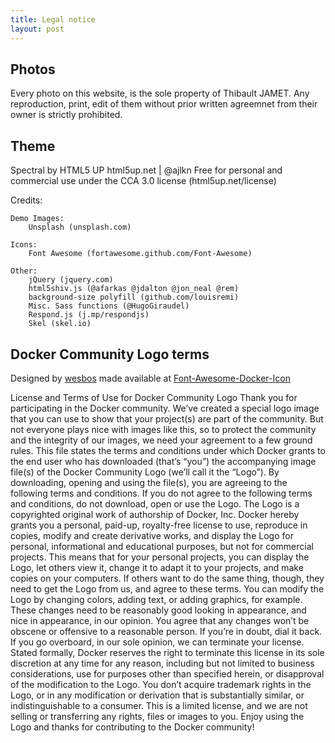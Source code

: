 ```yaml
---
title: Legal notice
layout: post
---
```


## Photos

Every photo on this website, is the sole property of Thibault JAMET.
Any reproduction, print, edit of them without prior written agreemnet
from their owner is strictly prohibited.

## Theme

Spectral by HTML5 UP
html5up.net | @ajlkn
Free for personal and commercial use under the CCA 3.0 license (html5up.net/license)

Credits:

	Demo Images:
		Unsplash (unsplash.com)

	Icons:
		Font Awesome (fortawesome.github.com/Font-Awesome)

	Other:
		jQuery (jquery.com)
		html5shiv.js (@afarkas @jdalton @jon_neal @rem)
		background-size polyfill (github.com/louisremi)
		Misc. Sass functions (@HugoGiraudel)
		Respond.js (j.mp/respondjs)
		Skel (skel.io)


## Docker Community Logo terms

Designed by [wesbos](https://github.com/wesbos) made available at
[Font-Awesome-Docker-Icon](https://github.com/wesbos/Font-Awesome-Docker-Icon)

License and Terms of Use for Docker Community Logo
Thank you for participating in the Docker community. We’ve created
a special logo image that you can use to show that your project(s)
are part of the community. But not everyone plays nice with images
like this, so to protect the community and the integrity of our
images, we need your agreement to a few ground rules.
This file states the terms and conditions under which Docker grants
to the end user who has downloaded (that’s “you”) the accompanying
image file(s) of the Docker Community Logo (we’ll call it the
“Logo”). By downloading, opening and using the file(s), you are
agreeing to the following terms and conditions. If you do not agree
to the following terms and conditions, do not download, open or use
the Logo.
The Logo is a copyrighted original work of authorship of Docker,
Inc. Docker hereby grants you a personal, paid-up, royalty-free
license to use, reproduce in copies, modify and create derivative
works, and display the Logo for personal, informational and
educational purposes, but not for commercial projects. This means
that for your personal projects, you can display the Logo, let
others view it, change it to adapt it to your projects, and make
copies on your computers. If others want to do the same thing,
though, they need to get the Logo from us, and agree to these
terms.
You can modify the Logo by changing colors, adding text, or adding
graphics, for example. These changes need to be reasonably good
looking in appearance, and nice in appearance, in our opinion. You
agree that any changes won’t be obscene or offensive to a
reasonable person. If you’re in doubt, dial it back. If you go
overboard, in our sole opinion, we can terminate your license.
Stated formally, Docker reserves the right to terminate this
license in its sole discretion at any time for any reason,
including but not limited to business considerations, use for
purposes other than specified herein, or disapproval of the
modification to the Logo.
You don’t acquire trademark rights in the Logo, or in any
modification or derivation that is substantially similar, or
indistinguishable to a consumer. This is a limited license, and we
are not selling or transferring any rights, files or images to you.
Enjoy using the Logo and thanks for contributing to the Docker
community!
